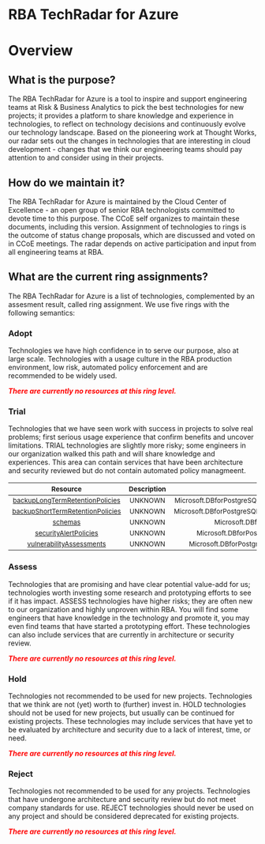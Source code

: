 
RBA TechRadar for Azure
=======================

# Overview

## What is the purpose?


The RBA TechRadar for Azure is a tool to inspire and support engineering teams at Risk & Business Analytics to pick the best technologies for new projects; it provides a platform to share knowledge and experience in technologies, to reflect on technology decisions and continuously evolve our technology landscape.  Based on the pioneering work at Thought Works, our radar sets out the changes in technologies that are interesting in cloud development - changes that we think our engineering teams should pay attention to and consider using in their projects.
## How do we maintain it?


The RBA TechRadar for Azure is maintained by the Cloud Center of Excellence - an open group of senior RBA technologists committed to devote time to this purpose.  The CCoE self organizes to maintain these documents, including this version.  Assignment of technologies to rings is the outcome of status change proposals, which are discussed and voted on in CCoE meetings.  The radar depends on active participation and input from all engineering teams at RBA.
## What are the current ring assignments?


The RBA TechRadar for Azure is a list of technologies, complemented by an assesment result, called ring assignment.  We use five rings with the following semantics:
### Adopt


Technologies we have high confidence in to serve our purpose, also at large scale.  Technologies with a usage culture in the RBA production environment, low risk, automated policy enforcement and are recommended to be widely used.  
  
***<font color="red"> There are currently no resources at this ring level. </font>***
### Trial


Technologies that we have seen work with success in projects to solve real problems;  first serious usage experience that confirm benefits and uncover limitations.  TRIAL technologies are slightly more risky; some engineers in our organization walked this path and will share knowledge and experiences.  This area can contain services that have been architecture and security reviewed but do not contain automated policy managmeent.  

|<sub>Resource</sub>|<sub>Description</sub>|<sub>Path</sub>|<sub>Status</sub>|
| :---: | :---: | :---: | :---: |
|<sub>[backupLongTermRetentionPolicies](https://github.com/openrba/python-azure-techradar/tree/master/Microsoft.DBforPostgreSQL/managedInstances/databases/backupLongTermRetentionPolicies)</sub>|<sub>UNKNOWN</sub>|<sub>Microsoft.DBforPostgreSQL/managedInstances/databases/backupLongTermRetentionPolicies</sub>|<sub>TRIAL</sub>|
|<sub>[backupShortTermRetentionPolicies](https://github.com/openrba/python-azure-techradar/tree/master/Microsoft.DBforPostgreSQL/managedInstances/databases/backupShortTermRetentionPolicies)</sub>|<sub>UNKNOWN</sub>|<sub>Microsoft.DBforPostgreSQL/managedInstances/databases/backupShortTermRetentionPolicies</sub>|<sub>TRIAL</sub>|
|<sub>[schemas](https://github.com/openrba/python-azure-techradar/tree/master/Microsoft.DBforPostgreSQL/managedInstances/databases/schemas)</sub>|<sub>UNKNOWN</sub>|<sub>Microsoft.DBforPostgreSQL/managedInstances/databases/schemas</sub>|<sub>TRIAL</sub>|
|<sub>[securityAlertPolicies](https://github.com/openrba/python-azure-techradar/tree/master/Microsoft.DBforPostgreSQL/managedInstances/databases/securityAlertPolicies)</sub>|<sub>UNKNOWN</sub>|<sub>Microsoft.DBforPostgreSQL/managedInstances/databases/securityAlertPolicies</sub>|<sub>TRIAL</sub>|
|<sub>[vulnerabilityAssessments](https://github.com/openrba/python-azure-techradar/tree/master/Microsoft.DBforPostgreSQL/managedInstances/databases/vulnerabilityAssessments)</sub>|<sub>UNKNOWN</sub>|<sub>Microsoft.DBforPostgreSQL/managedInstances/databases/vulnerabilityAssessments</sub>|<sub>TRIAL</sub>|

### Assess


Technologies that are promising and have clear potential value-add for us; technologies worth investing some research and prototyping efforts to see if it has impact.  ASSESS technologies have higher risks;  they are often new to our organization and highly unproven within RBA.  You will find some engineers that have knowledge in the technology and promote it, you may even find teams that have started a prototyping effort.  These technologies can also include services that are currently in architecture or security review.  
  
***<font color="red"> There are currently no resources at this ring level. </font>***
### Hold


Technologies not recommended to be used for new projects. Technologies that we think are not (yet) worth to (further) invest in.  HOLD technologies should not be used for new projects, but usually can be continued for existing projects.  These technologies may include services that have yet to be evaluated by architecture and security due to a lack of interest, time, or need.  
  
***<font color="red"> There are currently no resources at this ring level. </font>***
### Reject


Technologies not recommended to be used for any projects. Technologies that have undergone architecture and security review but do not meet company standards for use.  REJECT technologies should never be used on any project and should be considered deprecated for existing projects.  
  
***<font color="red"> There are currently no resources at this ring level. </font>***